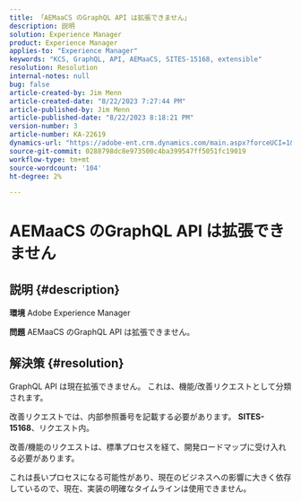 ```yaml
---
title: 「AEMaaCS のGraphQL API は拡張できません」
description: 説明
solution: Experience Manager
product: Experience Manager
applies-to: "Experience Manager"
keywords: "KCS, GraphQL, API, AEMaaCS, SITES-15168, extensible"
resolution: Resolution
internal-notes: null
bug: false
article-created-by: Jim Menn
article-created-date: "8/22/2023 7:27:44 PM"
article-published-by: Jim Menn
article-published-date: "8/22/2023 8:18:21 PM"
version-number: 3
article-number: KA-22619
dynamics-url: "https://adobe-ent.crm.dynamics.com/main.aspx?forceUCI=1&pagetype=entityrecord&etn=knowledgearticle&id=005edef5-2141-ee11-bdf3-6045bd006239"
source-git-commit: 0288798dc8e973500c4ba399547ff5051fc19019
workflow-type: tm+mt
source-wordcount: '104'
ht-degree: 2%

---
```


# AEMaaCS のGraphQL API は拡張できません

## 説明 {#description}


<b>環境</b>
Adobe Experience Manager

<b>問題</b>
AEMaaCS のGraphQL API は拡張できません。


## 解決策 {#resolution}


GraphQL API は現在拡張できません。 これは、機能/改善リクエストとして分類されます。

改善リクエストでは、内部参照番号を記載する必要があります。 <b>SITES-15168</b>、リクエスト内。

改善/機能のリクエストは、標準プロセスを経て、開発ロードマップに受け入れる必要があります。

これは長いプロセスになる可能性があり、現在のビジネスへの影響に大きく依存しているので、現在、実装の明確なタイムラインは使用できません。
